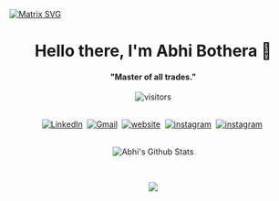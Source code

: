  [![Matrix SVG](https://raw.githubusercontent.com/rodrigograca31/rodrigograca31/master/matrix.svg)](https://www.youtube.com/watch?v=SDkAGkd4NLc) 
<p>
  <h1 align="center"><b>Hello there, I'm Abhi Bothera 👋</b></h1>
</p>

<p>
  <h4 align="center"><b>"Master of all trades."</b></h4>
</p>

<p align="center">
    <img align="center" alt="visitors" src="https://gpvc.arturio.dev/abhibothera" />
</p>

<p align="center">
<br>
<a href="https://www.linkedin.com/in/abhibothera"><img src="https://img.shields.io/badge/linkedin-%230077B5.svg?&style=for-the-badge&logo=linkedin&logoColor=white" alt="LinkedIn" /></a>&nbsp;
<a href="mailto:bothera.abhi@gmail.com?subject=Hola%abhi here!"><img src="https://img.shields.io/badge/gmail-%23D14836.svg?&style=for-the-badge&logo=gmail&logoColor=white" alt="Gmail"/></a>&nbsp;
<a href="https://abhibothera.me/"><img src="https://img.shields.io/badge/Website-25D366?style=for-the-badge&logo=website&logoColor=white" alt="website"/></a>&nbsp;
<a href="https://www.instagram.com/__legend99__/"><img src="https://img.shields.io/badge/Instagram-E4405F?style=for-the-badge&logo=instagram&logoColor=white" alt="instagram"/></a>&nbsp;
<a href="https://abhibothera.medium.com"><img src="https://img.shields.io/badge/Medium-12100E?style=for-the-badge&logo=medium&logoColor=white" alt="instagram"/></a>&nbsp;


<br>
<br>



<p align='center'>
  <img align="centre" src="https://github-readme-stats.vercel.app/api?username=abhibothera&show_icons=true&title_color=fff&icon_color=79ff97&text_color=efefef&bg_color=24292e" alt="Abhi's Github Stats">
</p>
<br>
<p align='center'>
  <img align="centre" src="https://github-readme-stats.vercel.app/api/top-langs/?username=abhibothera&show_icons=true&hide_border=true&theme=radical">
</p>




<br>


[linkedin]: https://www.linkedin.com/in/abhibothera/
